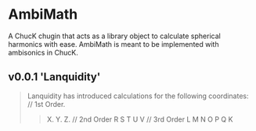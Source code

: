# AmbiMath
A ChucK chugin that acts as a library object to calculate spherical harmonics with ease. AmbiMath is meant to be implemented with ambisonics in ChucK.

## v0.0.1 'Lanquidity'
> Lanquidity has introduced calculations for the following coordinates:
> // 1st Order.
> >X.
> >Y.
> >Z.
> // 2nd Order
> >R
> >S
> >T
> >U
> >V
> // 3rd Order
> >L
> >M
> >N
> >O
> >P
> >Q
> >K
